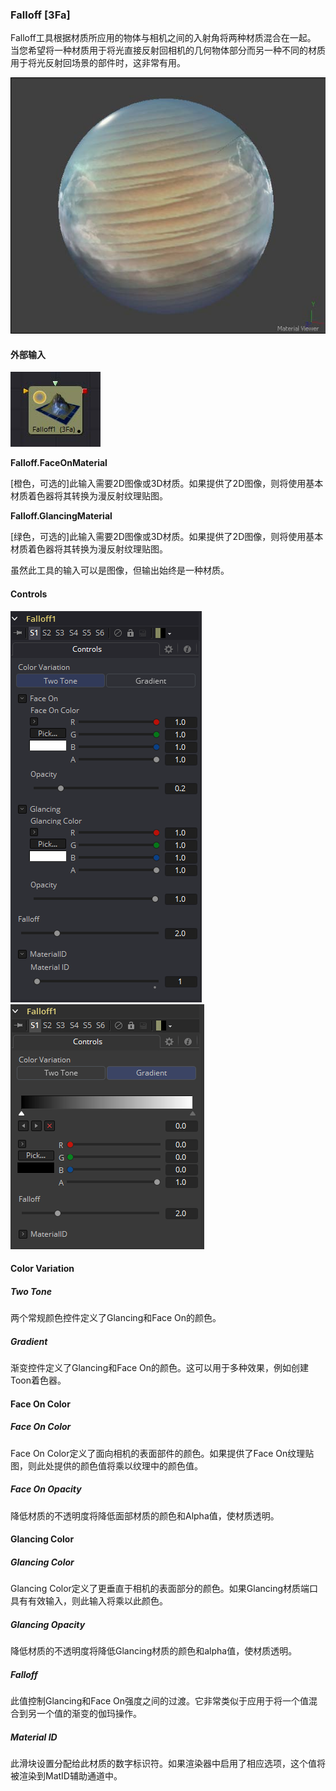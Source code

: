 ### Falloff [3Fa]

Falloff工具根据材质所应用的物体与相机之间的入射角将两种材质混合在一起。
当您希望将一种材质用于将光直接反射回相机的几何物体部分而另一种不同的材质用于将光反射回场景的部件时，这非常有用。

![3Fa_Falloff](images/3Fa_Falloff.jpg)

#### 外部输入

 ![3Fa_tile](images/3Fa_tile.jpg)

**Falloff.FaceOnMaterial**

[橙色，可选的]此输入需要2D图像或3D材质。如果提供了2D图像，则将使用基本材质着色器将其转换为漫反射纹理贴图。

**Falloff.GlancingMaterial**

[绿色，可选的]此输入需要2D图像或3D材质。如果提供了2D图像，则将使用基本材质着色器将其转换为漫反射纹理贴图。

虽然此工具的输入可以是图像，但输出始终是一种材质。

#### Controls

![3Fa_Controls](images/3Fa_Controls.png)![3Fa_Controls2](images/3Fa_Controls2.png)

#### Color Variation

##### Two Tone

两个常规颜色控件定义了Glancing和Face On的颜色。

##### Gradient

渐变控件定义了Glancing和Face On的颜色。这可以用于多种效果，例如创建Toon着色器。

#### Face On Color

##### Face On Color

Face On Color定义了面向相机的表面部件的颜色。如果提供了Face On纹理贴图，则此处提供的颜色值将乘以纹理中的颜色值。

##### Face On Opacity

降低材质的不透明度将降低面部材质的颜色和Alpha值，使材质透明。

#### Glancing Color

##### Glancing Color

Glancing Color定义了更垂直于相机的表面部分的颜色。如果Glancing材质端口具有有效输入，则此输入将乘以此颜色。

##### Glancing Opacity

降低材质的不透明度将降低Glancing材质的颜色和alpha值，使材质透明。

##### Falloff

此值控制Glancing和Face On强度之间的过渡。它非常类似于应用于将一个值混合到另一个值的渐变的伽玛操作。

##### Material ID

此滑块设置分配给此材质的数字标识符。如果渲染器中启用了相应选项，这个值将被渲染到MatID辅助通道中。